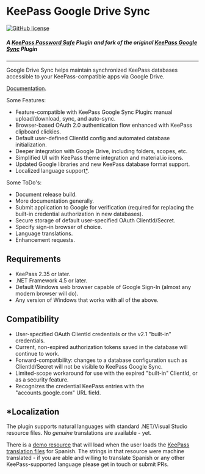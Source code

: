 # KeePass Google Drive Sync

[![GitHub license](https://img.shields.io/github/license/walterpg/google-drive-sync)](https://raw.githubusercontent.com/walterpg/google-drive-sync/master/LICENSE)

##### A [KeePass Password Safe](https://keepass.info) Plugin and fork of the original [KeePass Google Sync](http://sourceforge.net/projects/kp-googlesync/) Plugin

---
Google Drive Sync helps maintain synchronized KeePass databases accessible to your KeePass-compatible apps via Google Drive.

[Documentation](https://github.com/walterpg/google-drive-sync/blob/master/doc).

Some Features:
* Feature-compatible with KeePass Google Sync Plugin: manual upload/download, sync, and auto-sync.
* Browser-based OAuth 2.0 authentication flow enhanced with KeePass clipboard clickies.
* Default user-defined ClientId config and automated database initialization.
* Deeper integration with Google Drive, including folders, scopes, etc.
* Simplified UI with KeePass theme integration and material.io icons.
* Updated Google libraries and new KeePass database format support.
* Localized language support[*](#localization).

Some ToDo's:
* Document release build.
* More documentation generally.
* Submit application to Google for verification (required for replacing the built-in credential authorization in new databases).
* Secure storage of default user-specified OAuth ClientId/Secret.
* Specify sign-in browser of choice.
* Language translations.
* Enhancement requests.

## Requirements
* KeePass 2.35 or later.
* .NET Framework 4.5 or later.
* Default Windows web browser capable of Google Sign-In (almost any modern browser will do).
* Any version of Windows that works with all of the above.

## Compatibility
* User-specified OAuth ClientId credentials or the v2.1 "built-in" credentials.
* Current, non-expired authorization tokens saved in the database will continue to work.
* Forward-compatibility: changes to a database configuration such as ClientId/Secret will not be visible to KeePass Google Sync.
* Limited-scope workaround for use with the expired "built-in" ClientId, or as a security feature.
* Recognizes the credential KeePass entries with the "accounts.google.com" URL field.

## *Localization
The plugin supports natural languages with standard .NET/Visual 
Studio resource files.  No *genuine* translations are available - yet.
  
There is a 
[demo resource](https://github.com/walterpg/google-drive-sync/blob/master/src/Strings.es.resx)
that will load when the user loads the 
[KeePass translation files](https://keepass.info/translations.html) for Spanish.
The strings in that resource were machine translated - if you are able and willing to translate
Spanish or any other KeePass-supported language please get in touch or submit PRs.
